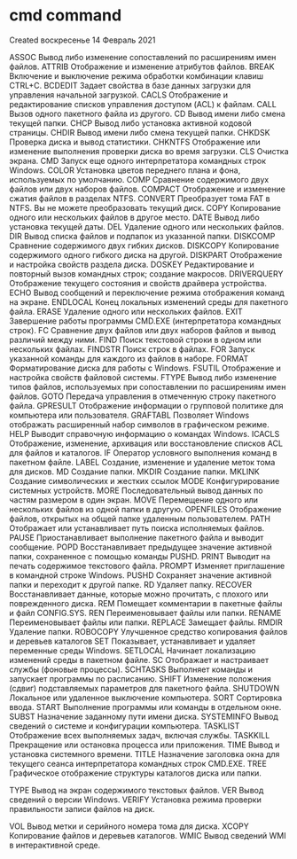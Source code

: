# cmd command
Created воскресенье 14 Февраль 2021

ASSOC          Вывод либо изменение сопоставлений по расширениям имен файлов.
ATTRIB         Отображение и изменение атрибутов файлов.
BREAK        Включение и выключение режима обработки комбинации клавиш CTRL+C.
BCDEDIT        Задает свойства в базе данных загрузки для управления начальной
   загрузкой.
CACLS          Отображение и редактирование списков управления доступом (ACL)
   к файлам.
CALL           Вызов одного пакетного файла из другого.
CD             Вывод имени либо смена текущей папки.
CHCP           Вывод либо установка активной кодовой страницы.
CHDIR          Вывод имени либо смена текущей папки.
CHKDSK         Проверка диска и вывод статистики.
CHKNTFS        Отображение или изменение выполнения проверки диска во время
   загрузки.
CLS            Очистка экрана.
CMD            Запуск еще одного интерпретатора командных строк Windows.
COLOR       Установка цветов переднего плана и фона, используемых по умолчанию.
COMP           Сравнение содержимого двух файлов или двух наборов файлов.
COMPACT        Отображение и изменение сжатия файлов в разделах NTFS.
CONVERT        Преобразует тома FAT в NTFS. Вы не можете
   преобразовать текущий диск.
COPY           Копирование одного или нескольких файлов в другое место.
DATE           Вывод либо установка текущей даты.
DEL            Удаление одного или нескольких файлов.
DIR            Вывод списка файлов и подпапок из указанной папки.
DISKCOMP       Сравнение содержимого двух гибких дисков.
DISKCOPY       Копирование содержимого одного гибкого диска на другой.
DISKPART       Отображение и настройка свойств раздела диска.
DOSKEY         Редактирование и повторный вызов командных строк; создание
   макросов.
DRIVERQUERY    Отображение текущего состояния и свойств драйвера устройства.
ECHO           Вывод сообщений и переключение режима отображения команд на
   экране.
ENDLOCAL       Конец локальных изменений среды для пакетного файла.
ERASE          Удаление одного или нескольких файлов.
EXIT           Завершение работы программы CMD.EXE (интерпретатора командных
   строк).
FC             Сравнение двух файлов или двух наборов файлов и вывод различий
   между ними.
FIND           Поиск текстовой строки в одном или нескольких файлах.
FINDSTR        Поиск строк в файлах.
FOR            Запуск указанной команды для каждого из файлов в наборе.
FORMAT         Форматирование диска для работы с Windows.
FSUTIL         Отображение и настройка свойств файловой системы.
FTYPE          Вывод либо изменение типов файлов, используемых при
   сопоставлении по расширениям имен файлов.
GOTO           Передача управления в отмеченную строку пакетного файла.
GPRESULT       Отображение информации о групповой политике для компьютера или
   пользователя.
GRAFTABL       Позволяет Windows отображать расширенный набор символов в
   графическом режиме.
HELP           Выводит справочную информацию о командах Windows.
ICACLS         Отображение, изменение, архивация или восстановление
   списков ACL для файлов и каталогов.
IF             Оператор условного выполнения команд в пакетном файле.
LABEL          Создание, изменение и удаление меток тома для дисков.
MD             Создание папки.
MKDIR          Создание папки.
MKLINK         Cоздание символических и жестких ссылок
MODE           Конфигурирование системных устройств.
MORE           Последовательный вывод данных по частям размером в один экран.
MOVE           Перемещение одного или нескольких файлов из одной папки
   в другую.
OPENFILES      Отображение файлов, открытых на общей папке удаленным
   пользователем.
PATH           Отображает или устанавливает путь поиска исполняемых файлов.
PAUSE          Приостанавливает выполнение пакетного файла и выводит сообщение.
POPD           Восстанавливает предыдущее значение активной папки,
   сохраненное с помощью команды PUSHD.
PRINT          Выводит на печать содержимое текстового файла.
PROMPT         Изменяет приглашение в командной строке Windows.
PUSHD          Сохраняет значение активной папки и переходит к другой папке.
RD             Удаляет папку.
RECOVER        Восстанавливает данные, которые можно прочитать, с плохого или
   поврежденного диска.
REM            Помещает комментарии в пакетные файлы и файл CONFIG.SYS.
REN            Переименовывает файлы или папки.
RENAME         Переименовывает файлы или папки.
REPLACE        Замещает файлы.
RMDIR          Удаление папки.
ROBOCOPY       Улучшенное средство копирования файлов и деревьев каталогов
SET            Показывает, устанавливает и удаляет переменные среды Windows.
SETLOCAL       Начинает локализацию изменений среды в пакетном файле.
SC             Отображает и настраивает службы (фоновые процессы).
SCHTASKS       Выполняет команды и запускает программы по расписанию.
SHIFT          Изменение положения (сдвиг) подставляемых параметров для
пакетного файла.
SHUTDOWN       Локальное или удаленное выключение компьютера.
SORT           Сортировка ввода.
START          Выполнение программы или команды в отдельном окне.
SUBST          Назначение заданному пути имени диска.
SYSTEMINFO     Вывод сведений о системе и конфигурации компьютера.
TASKLIST       Отображение всех выполняемых задач, включая службы.
TASKKILL       Прекращение или остановка процесса или приложения.
TIME           Вывод и установка системного времени.
TITLE          Назначение заголовка окна для текущего сеанса интерпретатора
   командных строк CMD.EXE.
TREE           Графическое отображение структуры каталогов диска или папки.

TYPE           Вывод на экран содержимого текстовых файлов.
VER            Вывод сведений о версии Windows.
VERIFY         Установка режима проверки правильности записи файлов на диск.

VOL            Вывод метки и серийного номера тома для диска.
XCOPY          Копирование файлов и деревьев каталогов.
WMIC           Вывод сведений WMI в интерактивной среде.

